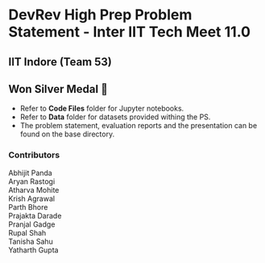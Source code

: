# DevRev High Prep Problem Statement - Inter IIT Tech Meet 11.0
## IIT Indore (Team 53) 
## Won Silver Medal :2nd_place_medal:
 
- Refer to **Code Files** folder for Jupyter notebooks.  
- Refer to **Data** folder for datasets provided withing the PS.  
- The problem statement, evaluation reports and the presentation can be found on the base directory.

### Contributors  

Abhijit Panda  
Aryan Rastogi  
Atharva Mohite  
Krish Agrawal  
Parth Bhore  
Prajakta Darade  
Pranjal Gadge  
Rupal Shah  
Tanisha Sahu  
Yatharth Gupta  
